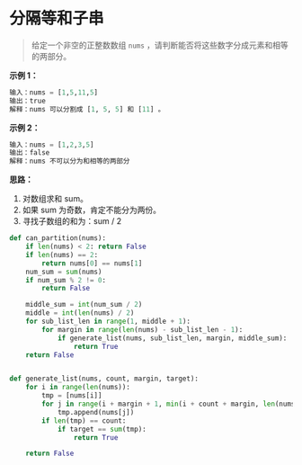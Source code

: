 

# 分隔等和子串

> 给定一个非空的正整数数组 `nums` ，请判断能否将这些数字分成元素和相等的两部分。



**示例 1：**

```python
输入：nums = [1,5,11,5]
输出：true
解释：nums 可以分割成 [1, 5, 5] 和 [11] 。
```



**示例 2：**

```python
输入：nums = [1,2,3,5]
输出：false
解释：nums 不可以分为和相等的两部分
```



**思路：**

1. 对数组求和 sum。
2. 如果 sum 为奇数，肯定不能分为两份。
3. 寻找子数组的和为：sum / 2

```python
def can_partition(nums):
    if len(nums) < 2: return False
    if len(nums) == 2:
        return nums[0] == nums[1]
    num_sum = sum(nums)
    if num_sum % 2 != 0:
        return False

    middle_sum = int(num_sum / 2)
    middle = int(len(nums) / 2)
    for sub_list_len in range(1, middle + 1):
        for margin in range(len(nums) - sub_list_len - 1):
            if generate_list(nums, sub_list_len, margin, middle_sum):
                return True
    return False


def generate_list(nums, count, margin, target):
    for i in range(len(nums)):
        tmp = [nums[i]]
        for j in range(i + margin + 1, min(i + count + margin, len(nums))):
            tmp.append(nums[j])
        if len(tmp) == count:
            if target == sum(tmp):
                return True

    return False
```

